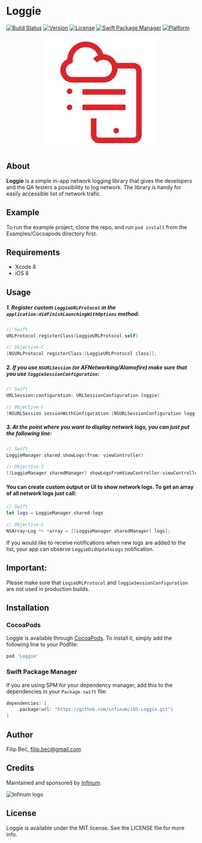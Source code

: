 # Loggie

[![Build Status](https://app.bitrise.io/app/f779303cc7c884f6/status.svg?token=9OxOU504sMcEOrzfNcbwvg&branch=master)](https://app.bitrise.io/app/f779303cc7c884f6) [![Version](https://img.shields.io/cocoapods/v/Loggie.svg?style=flat)](http://cocoapods.org/pods/Loggie) [![License](https://img.shields.io/cocoapods/l/Loggie.svg?style=flat)](http://cocoapods.org/pods/Loggie) [![Swift Package Manager](https://img.shields.io/badge/swift%20package%20manager-compatible-brightgreen.svg)](https://github.com/apple/swift-package-manager) [![Platform](https://img.shields.io/cocoapods/p/Loggie.svg?style=flat)](http://cocoapods.org/pods/Loggie)

<p align="center">
    <img src="./icon.svg" width="300" max-width="50%" alt="Loggie"/>
</p>

## About

**Loggie** is a simple in-app network logging library that gives the developers and the QA testers a possibility to log network. The library is handy for easily accessible list of network trafic.

## Example

To run the example project, clone the repo, and run `pod install` from the Examples/Cocoapods directory first.

## Requirements

- Xcode 8
- iOS 8

## Usage

##### 1. Register custom `LoggieURLProtocol` in the `application:didFinishLaunchingWithOptions` method:

```swift
// Swift
URLProtocol.registerClass(LoggieURLProtocol.self)
```

```objective-c
// Objective-C
[NSURLProtocol registerClass:[LoggieURLProtocol class]];
```

##### 2. If you use `NSURLSession` (or AFNetworking/Alamofire) make sure that you use `loggieSessionConfiguration`:

```swift
// Swift
URLSession(configuration: URLSessionConfiguration.loggie)
```

```objective-c
// Objective-C
[NSURLSession sessionWithConfiguration:[NSURLSessionConfiguration loggieSessionConfiguration]];
```

##### 3. At the point where you want to display network logs, you can just put the following line:

```swift
// Swift
LoggieManager.shared.showLogs(from: viewController)
```

```objective-c
// Objective-C
[[LoggieManager sharedManager] showLogsFromViewController:viewController filter:nil];
```

#### You can create custom output or UI to show network logs. To get an array of all network logs just call:

```swift
// Swift
let logs = LoggieManager.shared.logs
```

```objective-c
// Objective-C
NSArray<Log *> *array = [[LoggieManager sharedManager] logs];
```

If you would like to receive notifications when new logs are added to the list, your app can observe `LoggieDidUpdateLogs` notification.

## Important:
Please make sure that `LogieURLProtocol` and `loggieSessionConfiguration` are not used in production builds.

## Installation

### CocoaPods
Loggie is available through [CocoaPods](http://cocoapods.org). To install
it, simply add the following line to your Podfile:

```ruby
pod 'Loggie'
```

### Swift Package Manager
If you are using SPM for your dependency manager, add this to the dependencies in your `Package.swift` file:
```swift
dependencies: [
    .package(url: "https://github.com/infinum/iOS-Loggie.git")
]
```

## Author

Filip Beć, filip.bec@gmail.com

## Credits

Maintained and sponsored by [Infinum](http://www.infinum.co).

![Infinum logo](https://cloud.githubusercontent.com/assets/1422973/24369980/9c36b0a6-12da-11e7-898a-b711ed7ca52f.png)

## License

Loggie is available under the MIT license. See the LICENSE file for more info.
